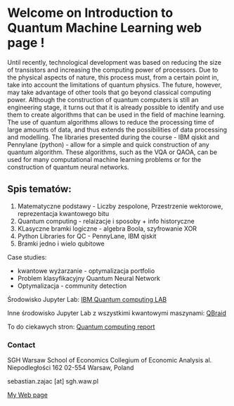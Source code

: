 # Welcome on Introduction to Quantum Machine Learning web page !

Until recently, technological development was based on reducing the size of transistors and increasing the computing power of processors.
Due to the physical aspects of nature, this process must, from a certain point in, take into account the limitations of quantum physics.
The future, however, may take advantage of other tools that go beyond classical computing power. 
Although the construction of quantum computers is still an engineering stage, it turns out that it is already possible to identify and use them to create algorithms that can be used in the field of machine learning. 
The use of quantum algorithms allows to reduce the processing time of large amounts of data, and thus extends the possibilities of data processing and modelling. 
The libraries presented during the course - IBM qiskit and Pennylane (python) - allow for a simple and quick construction of any quantum algorithm. 
These algorithms, such as the VQA or QAOA, can be used for many computational machine learning problems or for the construction of quantum neural networks.



## Spis tematów: 

1. Matematyczne podstawy - Liczby zespolone, Przestrzenie wektorowe, reprezentacja kwantowego bitu
2. Quantum computing - relaizacje i sposoby + info historyczne
3. KLasyczne bramki logiczne - algebra Boola, szyfrowanie XOR
4. Python Libraries for QC - PennyLane, IBM qiskit 
5. Bramki jedno i wielo qubitowe


Case studies: 

- kwantowe wyżarzanie - optymalizacja portfolio
- Problem klasyfikacyjny Quantum Neural Network
- Optymalizacja - community detection 



Środowisko Jupyter Lab: [IBM Quantum computing LAB](https://quantum-computing.ibm.com/lab)

Inne środowisko Jupyter Lab z wszystkimi kwantowymi maszynami: [QBraid](https://lab.qbraid.com)

To do ciekawych stron: [Quantum computing report](https://quantumcomputingreport.com)






### Contact

SGH Warsaw School of Economics 
Collegium of Economic Analysis 
al. Niepodległości 162 
02-554 Warsaw, Poland 

sebastian.zajac [at] sgh.waw.pl

[My Web page](https://sebastianzajac.pl)
